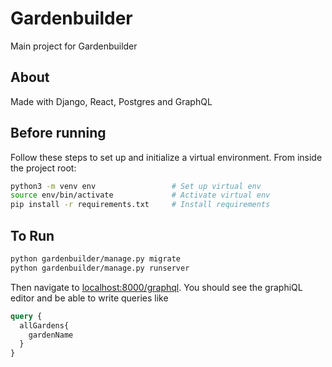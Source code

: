 # Gardenbuilder

Main project for Gardenbuilder

## About

Made with Django, React, Postgres and GraphQL

## Before running

Follow these steps to set up and initialize a virtual environment. From inside the project root:

```bash
python3 -m venv env                 # Set up virtual env
source env/bin/activate             # Activate virtual env
pip install -r requirements.txt     # Install requirements
```

## To Run

```bash
python gardenbuilder/manage.py migrate
python gardenbuilder/manage.py runserver
```

Then navigate to [localhost:8000/graphql](http://localhost:8000/graphql).
You should see the graphiQL editor and be able to write queries like
```graphql
query {
  allGardens{
    gardenName
  }
}
```
